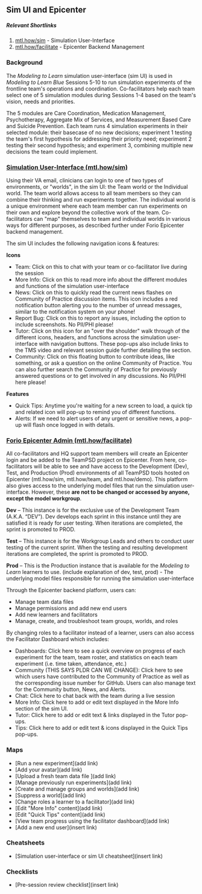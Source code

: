 ## Sim UI and Epicenter

##### Relevant Shortlinks
1. [mtl.how/sim](https://mtl.how/sim) - Simulation User-Interface
2. [mtl.how/facilitate](https://mtl.how/facilitate) - Epicenter Backend Management

### Background
The *Modeling to Learn* simulation user-interface (sim UI) is used in *Modeling to Learn Blue* Sessions 5-10 to run simulation experiments of the frontline team's operations and coordination. Co-facilitators help each team select one of 5 simulation modules during Sessions 1-4 based on the team's vision, needs and priorities. 

The 5 modules are Care Coordination, Medication Management, Psychotherapy, Aggregate Mix of Services, and Measurement Based Care and Suicide Prevention. Each team runs 4 simulation experiments in their selected module: their basecase of no new decisions; experiment 1 testing the team's first hypothesis for addressing their priority need; experiment 2 testing their second hypothesis; and experiment 3, combining multiple new decisions the team could implement.

### [Simulation User-Interface (mtl.how/sim)](https://mtl.how/sim)
Using their VA email, clinicians can login to one of two types of environments, or "worlds", in the sim UI: the Team world or the Individual world. The team world allows access to all team members so they can combine their thinking and run experiments together. The individual world is a unique environment where each team member can run experiments on their own and explore beyond the collective work of the team. Co-facilitators can "map" themselves to team and individual worlds in various ways for different purposes, as described further under Forio Epicenter backend management.

The sim UI includes the following navigation icons & features:

**Icons**
- Team: Click on this to chat with your team or co-facilitator live during the session
- More Info: Click on this to read more info about the different modules and functions of the simulation user-interface
- News: Click on this to quickly read the current news flashes on Community of Practice discussion items. This icon includes a red notification button alerting you to the number of unread messages, similar to the notification system on your phone!
- Report Bug: Click on this to report any issues, including the option to include screenshots. No PII/PHI please!
- Tutor: Click on this icon for an "over the shoulder" walk through of the different icons, headers, and functions across the simulation user-interface with navigation buttons. These pop-ups also include links to the TMS video and relevant session guide further detailing the section.
- Community: Click on this floating button to contribute ideas, like something, or ask a question on the online Community of Practice. You can also further search the Community of Practice for previously answered questions or to get involved in any discussions. No PII/PHI here please!

**Features**
- Quick Tips: Anytime you're waiting for a new screen to load, a quick tip and related icon will pop-up to remind you of different functions.
- Alerts: If we need to alert users of any urgent or sensitive news, a pop-up will flash once logged in with details.

### [Forio Epicenter Admin (mtl.how/facilitate)](https://mtl.how/facilitate)
All co-facilitators and HQ support team members will create an Epicenter login and be added to the TeamPSD project on Epicenter. From here, co-facilitators will be able to see and have access to the Development (Dev), Test, and Production (Prod) environments of all TeamPSD tools hosted on Epicenter (mtl.how/sim, mtl.how/team, and mtl.how/demo). This platform also gives access to the underlying model files that run the simulation user-interface. However, these **are not to be changed or accessed by anyone, except the model workgroup**.

**Dev** – This instance is for the exclusive use of the Development Team (A.K.A. “DEV”). Dev develops each sprint in this instance until they are satisfied it is ready for user testing. When iterations are completed, the sprint is promoted to PROD.

**Test** – This instance is for the Workgroup Leads and others to conduct user testing of the current sprint. When the testing and resulting development iterations are completed, the sprint is promoted to PROD.

**Prod** – This is the Production instance that is available for the *Modeling to Learn* learners to use.
(include explanation of dev, test, prod) - The underlying model files responsible for running the simulation user-interface 

Through the Epicenter backend platform, users can:
- Manage team data files
- Manage permissions and add new end users
- Add new learners and facilitators
- Manage, create, and troubleshoot team groups, worlds, and roles 


By changing roles to a facilitator instead of a learner, users can also access the Facilitator Dashboard which includes:
- Dashboards: Click here to see a quick overview on progress of each experiment for the team, team roster, and statistics on each team experiment (i.e. time taken, attendance, etc.)
- Community (THIS SAYS PLDR CAN WE CHANGE): Click here to see which users have contributed to the Community of Practice as well as the corresponding issue number for GitHub. Users can also manage text for the Community button, News, and Alerts. 
- Chat: Click here to chat back with the team during a live session
- More Info: Click here to add or edit text displayed in the More Info section of the sim UI.
- Tutor: Click here to add or edit text & links displayed in the Tutor pop-ups.
- Tips: Click here to add or edit text & icons displayed in the Quick Tips pop-ups.

### Maps
- [Run a new experiment](add link)
- [Add your avatar](add link)
- [Upload a fresh team data file ](add link)
- [Manage previously run experiments](add link)
- [Create and manage groups and worlds](add link)
- [Suppress a world](add link)
- [Change roles a learner to a facilitator](add link) 
- [Edit "More Info" content](add link)
- [Edit "Quick Tips" content](add link)
- [View team progress using the facilitator dashboard](add link)
- [Add a new end user](insert link)

### Cheatsheets
- [Simulation user-interface or sim UI cheatsheet](insert link)

### Checklists
- [Pre-session review checklist](insert link)
